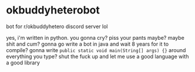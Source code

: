 # okbuddyheterobot
bot for r/okbuddyhetero discord server lol

yes, i'm written in python. you gonna cry? piss your pants maybe? maybe shit and cum? gonna go write a bot in java and wait 8 years for it to compile? gonna write `public static void main(String[] args) {}` around everything you type? shut the fuck up and let me use a good language with a good library
